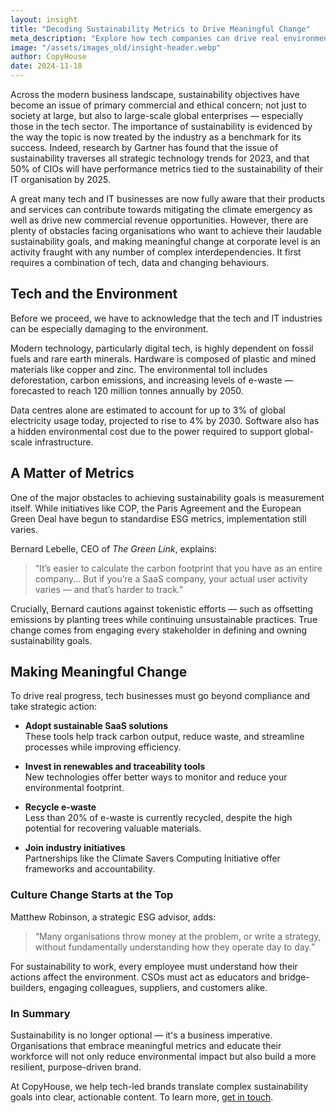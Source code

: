 ```yaml
---
layout: insight
title: "Decoding Sustainability Metrics to Drive Meaningful Change"
meta_description: "Explore how tech companies can drive real environmental change by tracking meaningful sustainability metrics and aligning internal behaviours."
image: "/assets/images_old/insight-header.webp"
author: CopyHouse
date: 2024-11-18
---
```


Across the modern business landscape, sustainability objectives have become an issue of primary commercial and ethical concern; not just to society at large, but also to large-scale global enterprises — especially those in the tech sector. The importance of sustainability is evidenced by the way the topic is now treated by the industry as a benchmark for its success. Indeed, research by Gartner has found that the issue of sustainability traverses all strategic technology trends for 2023, and that 50% of CIOs will have performance metrics tied to the sustainability of their IT organisation by 2025.

A great many tech and IT businesses are now fully aware that their products and services can contribute towards mitigating the climate emergency as well as drive new commercial revenue opportunities. However, there are plenty of obstacles facing organisations who want to achieve their laudable sustainability goals, and making meaningful change at corporate level is an activity fraught with any number of complex interdependencies. It first requires a combination of tech, data and changing behaviours.

## Tech and the Environment

Before we proceed, we have to acknowledge that the tech and IT industries can be especially damaging to the environment.

Modern technology, particularly digital tech, is highly dependent on fossil fuels and rare earth minerals. Hardware is composed of plastic and mined materials like copper and zinc. The environmental toll includes deforestation, carbon emissions, and increasing levels of e-waste — forecasted to reach 120 million tonnes annually by 2050.

Data centres alone are estimated to account for up to 3% of global electricity usage today, projected to rise to 4% by 2030. Software also has a hidden environmental cost due to the power required to support global-scale infrastructure.

## A Matter of Metrics

One of the major obstacles to achieving sustainability goals is measurement itself. While initiatives like COP, the Paris Agreement and the European Green Deal have begun to standardise ESG metrics, implementation still varies.

Bernard Lebelle, CEO of *The Green Link*, explains:  
> “It’s easier to calculate the carbon footprint that you have as an entire company… But if you’re a SaaS company, your actual user activity varies — and that’s harder to track.”

Crucially, Bernard cautions against tokenistic efforts — such as offsetting emissions by planting trees while continuing unsustainable practices. True change comes from engaging every stakeholder in defining and owning sustainability goals.

## Making Meaningful Change

To drive real progress, tech businesses must go beyond compliance and take strategic action:

- **Adopt sustainable SaaS solutions**  
These tools help track carbon output, reduce waste, and streamline processes while improving efficiency.

- **Invest in renewables and traceability tools**  
New technologies offer better ways to monitor and reduce your environmental footprint.

- **Recycle e-waste**  
Less than 20% of e-waste is currently recycled, despite the high potential for recovering valuable materials.

- **Join industry initiatives**  
Partnerships like the Climate Savers Computing Initiative offer frameworks and accountability.

### Culture Change Starts at the Top

Matthew Robinson, a strategic ESG advisor, adds:  
> “Many organisations throw money at the problem, or write a strategy, without fundamentally understanding how they operate day to day.”

For sustainability to work, every employee must understand how their actions affect the environment. CSOs must act as educators and bridge-builders, engaging colleagues, suppliers, and customers alike.

### In Summary

Sustainability is no longer optional — it's a business imperative. Organisations that embrace meaningful metrics and educate their workforce will not only reduce environmental impact but also build a more resilient, purpose-driven brand.

At CopyHouse, we help tech-led brands translate complex sustainability goals into clear, actionable content. To learn more, [get in touch](https://www.copyhouse.io/contact).
